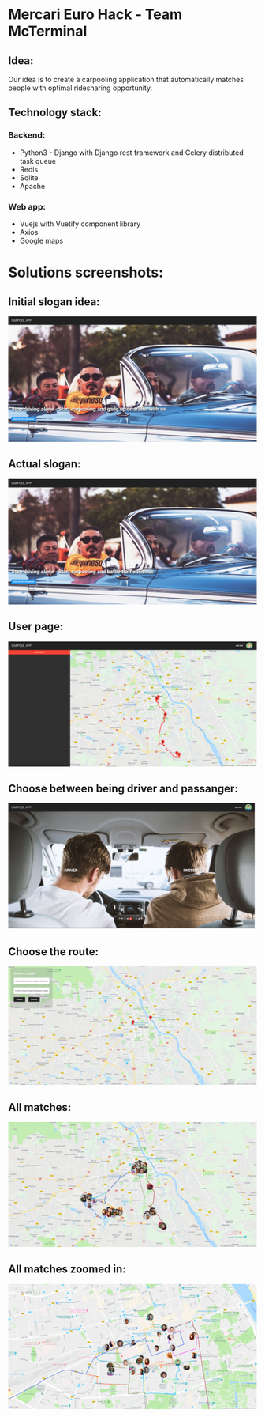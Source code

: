 # Mercari Euro Hack - Team McTerminal

## Idea:
Our idea is to create a carpooling application that automatically matches people with optimal ridesharing opportunity.

## Technology stack:

### Backend:
- Python3 - Django with Django rest framework and Celery distributed task queue
- Redis
- Sqlite
- Apache

### Web app:
- Vuejs with Vuetify component library
- Axios
- Google maps

# Solutions screenshots:

## Initial slogan idea:
![Alt text](Carpooling-Images/betterslogan.png?raw=true "Better Slogan")

## Actual slogan:
![Alt text](Carpooling-Images/frontpage.png?raw=true "Actual Slogan")

## User page:
![Alt text](Carpooling-Images/mainpage.png?raw=true "User Page")

## Choose between being driver and passanger:
![Alt text](Carpooling-Images/driver_passanger.png?raw=true "Choose between being driver and passanger")

## Choose the route:
![Alt text](Carpooling-Images/wybierzdroge.png?raw=true "Choose the route")

## All matches:
![Alt text](Carpooling-Images/bigmap1.png?raw=true "All matches")

## All matches zoomed in:
![Alt text](Carpooling-Images/bigmap2.png?raw=true "All matches zoomed in")
